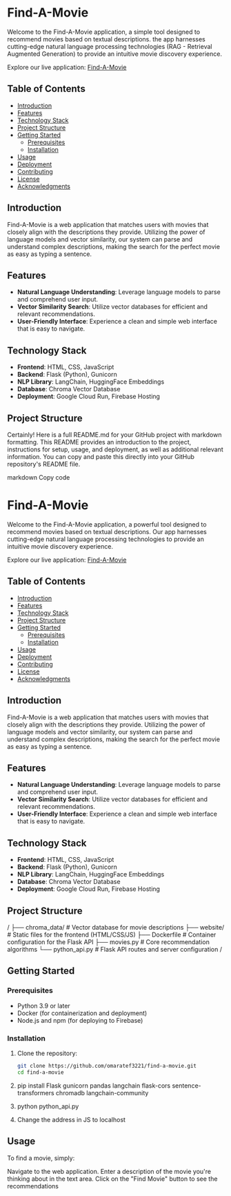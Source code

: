 # Find-A-Movie

Welcome to the Find-A-Movie application, a simple tool designed to recommend movies based on textual descriptions. the app harnesses cutting-edge natural language processing technologies (RAG - Retrieval Augmented Generation) to provide an intuitive movie discovery experience.

Explore our live application: [Find-A-Movie](https://find-a-movie-f506a.web.app/)

## Table of Contents

- [Introduction](#introduction)
- [Features](#features)
- [Technology Stack](#technology-stack)
- [Project Structure](#project-structure)
- [Getting Started](#getting-started)
  - [Prerequisites](#prerequisites)
  - [Installation](#installation)
- [Usage](#usage)
- [Deployment](#deployment)
- [Contributing](#contributing)
- [License](#license)
- [Acknowledgments](#acknowledgments)

## Introduction

Find-A-Movie is a web application that matches users with movies that closely align with the descriptions they provide. Utilizing the power of language models and vector similarity, our system can parse and understand complex descriptions, making the search for the perfect movie as easy as typing a sentence.

## Features

- **Natural Language Understanding**: Leverage language models to parse and comprehend user input.
- **Vector Similarity Search**: Utilize vector databases for efficient and relevant recommendations.
- **User-Friendly Interface**: Experience a clean and simple web interface that is easy to navigate.

## Technology Stack

- **Frontend**: HTML, CSS, JavaScript
- **Backend**: Flask (Python), Gunicorn
- **NLP Library**: LangChain, HuggingFace Embeddings
- **Database**: Chroma Vector Database
- **Deployment**: Google Cloud Run, Firebase Hosting

## Project Structure

Certainly! Here is a full README.md for your GitHub project with markdown formatting. This README provides an introduction to the project, instructions for setup, usage, and deployment, as well as additional relevant information. You can copy and paste this directly into your GitHub repository's README file.

markdown
Copy code
# Find-A-Movie

Welcome to the Find-A-Movie application, a powerful tool designed to recommend movies based on textual descriptions. Our app harnesses cutting-edge natural language processing technologies to provide an intuitive movie discovery experience.

Explore our live application: [Find-A-Movie](https://find-a-movie-f506a.web.app/)

## Table of Contents

- [Introduction](#introduction)
- [Features](#features)
- [Technology Stack](#technology-stack)
- [Project Structure](#project-structure)
- [Getting Started](#getting-started)
  - [Prerequisites](#prerequisites)
  - [Installation](#installation)
- [Usage](#usage)
- [Deployment](#deployment)
- [Contributing](#contributing)
- [License](#license)
- [Acknowledgments](#acknowledgments)

## Introduction

Find-A-Movie is a web application that matches users with movies that closely align with the descriptions they provide. Utilizing the power of language models and vector similarity, our system can parse and understand complex descriptions, making the search for the perfect movie as easy as typing a sentence.

## Features

- **Natural Language Understanding**: Leverage language models to parse and comprehend user input.
- **Vector Similarity Search**: Utilize vector databases for efficient and relevant recommendations.
- **User-Friendly Interface**: Experience a clean and simple web interface that is easy to navigate.

## Technology Stack

- **Frontend**: HTML, CSS, JavaScript
- **Backend**: Flask (Python), Gunicorn
- **NLP Library**: LangChain, HuggingFace Embeddings
- **Database**: Chroma Vector Database
- **Deployment**: Google Cloud Run, Firebase Hosting

## Project Structure

/
├── chroma_data/ # Vector database for movie descriptions
├── website/ # Static files for the frontend (HTML/CSS/JS)
├── Dockerfile # Container configuration for the Flask API
├── movies.py # Core recommendation algorithms
└── python_api.py # Flask API routes and server configuration
/

## Getting Started

### Prerequisites

- Python 3.9 or later
- Docker (for containerization and deployment)
- Node.js and npm (for deploying to Firebase)

### Installation

1. Clone the repository:
   ```sh
   git clone https://github.com/omaratef3221/find-a-movie.git
   cd find-a-movie

2. pip install Flask gunicorn pandas langchain flask-cors sentence-transformers chromadb langchain-community

3. python python_api.py

4. Change the address in JS to localhost


## Usage

To find a movie, simply:

Navigate to the web application.
Enter a description of the movie you're thinking about in the text area.
Click on the "Find Movie" button to see the recommendations
